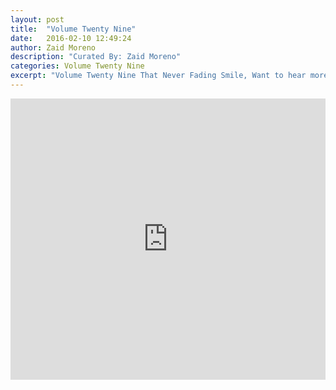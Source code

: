 ```yaml
---
layout: post
title:  "Volume Twenty Nine"
date:   2016-02-10 12:49:24
author: Zaid Moreno
description: "Curated By: Zaid Moreno"
categories: Volume Twenty Nine
excerpt: "Volume Twenty Nine That Never Fading Smile, Want to hear more great music? Check back every Wednesday"
---
```

<iframe width="100%" height="450" scrolling="no" frameborder="no" src="https://w.soundcloud.com/player/?url=https%3A//api.soundcloud.com/playlists/194874956%3Fsecret_token%3Ds-a9zKo&amp;auto_play=false&amp;hide_related=true&amp;show_comments=false&amp;show_user=true&amp;show_reposts=false&amp;visual=true"></iframe>
